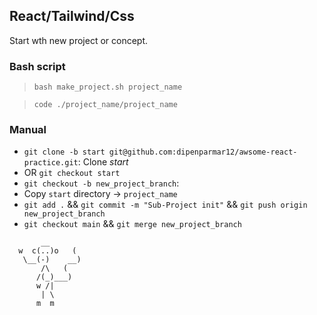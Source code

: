 ## React/Tailwind/Css

Start wth new project or concept. 

### Bash script 
> `bash make_project.sh project_name` 

> `code ./project_name/project_name `


### Manual 

 - `git clone -b start git@github.com:dipenparmar12/awsome-react-practice.git`: Clone *start* 
 - OR `git checkout start`
 - `git checkout -b new_project_branch`:
 - Copy `start` directory -> `project_name`
 - `git add .` && `git commit -m "Sub-Project init"` && `git push origin new_project_branch`
 - `git checkout main` && `git merge new_project_branch`

```
       __
  w  c(..)o   (
   \__(-)    __)
       /\   (
      /(_)___)
      w /|
       | \ 
      m  m
```

